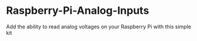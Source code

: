 # Raspberry-Pi-Analog-Inputs
Add the ability to read analog voltages on your Raspberry Pi with this simple kit
